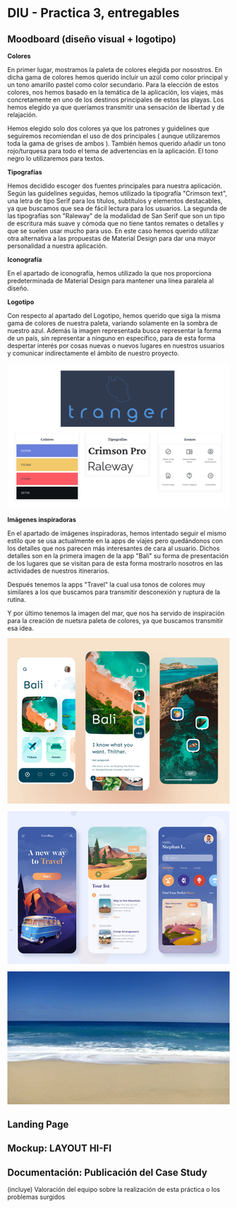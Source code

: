 # DIU - Practica 3, entregables

## Moodboard (diseño visual + logotipo)   

**Colores**

En primer lugar, mostramos la paleta de colores elegida por nosostros. En dicha gama de colores hemos querido incluir un azúl como color principal y un tono amarillo pastel como color secundario. Para la elección de estos colores, nos hemos basado en la temática de la aplicación, los viajes, más concretamente en uno de los destinos principales de estos las playas. Los hemos elegido ya que queríamos transmitir una sensación de libertad y de relajación.

Hemos elegido solo dos colores ya que los patrones y guidelines que seguiremos recomiendan el uso de dos principales ( aunque utilizaremos toda la gama de grises de ambos ). También hemos querido añadir un tono rojo/turquesa para todo el tema de advertencias en la aplicación. El tono negro lo utilizaremos para textos.

**Tipografías**

Hemos decidido escoger dos fuentes principales para nuestra aplicación. Según las guidelines seguidas, hemos utilizado la tipografía "Crimson text", una letra de tipo Serif para los títulos, subtítulos y elementos destacables, ya que buscamos que sea de fácil lectura para los usuarios. La segunda de las tipografías son "Raleway" de la modalidad de San Serif que son un tipo de escritura más suave y cómoda que no tiene tantos remates o detalles y que se suelen usar mucho para uso. En este caso hemos querido utilizar otra alternativa a las propuestas de Material Design para dar una mayor personalidad a nuestra aplicación.

**Iconografía**

En el apartado de iconografía, hemos utilizado la que nos proporciona predeterminada de Material Design para mantener una línea paralela al diseño.

**Logotipo**

Con respecto al apartado del Logotipo, hemos querido que siga la misma gama de colores de nuestra paleta, variando solamente en la sombra de nuestro azul. Además la imagen representada busca representar la forma de un país, sin representar a ninguno en específico, para de esta forma despertar interés por cosas nuevas o nuevos lugares en nuestros usuarios y comunicar indirectamente el ámbito de nuestro proyecto.

![](imagenes/moodboard.png)

**Imágenes inspiradoras**

En el apartado de imágenes inspiradoras, hemos intentado seguir el mismo estilo que se usa actualmente en la apps de viajes pero quedándonos con los detalles que nos parecen más interesantes de cara al usuario. Dichos detalles son en la primera imagen de la app "Bali" su forma de presentación de los lugares que se visitan para de esta forma mostrarlo nosotros en las actividades de nuestros itinerarios. 

Después tenemos la apps "Travel" la cual usa tonos de colores muy similares a los que buscamos para transmitir desconexión y ruptura de la rutina. 

Y por último tenemos la imagen del mar, que nos ha servido de inspiración para la creación de nuetsra paleta de colores, ya que buscamos transmitir esa idea.

![](imagenes/bali.png)

![](imagenes/travelbag.png)

![](imagenes/playa.webp)

## Landing Page


## Mockup: LAYOUT HI-FI


## Documentación: Publicación del Case Study


(incluye) Valoración del equipo sobre la realización de esta práctica o los problemas surgidos
 
